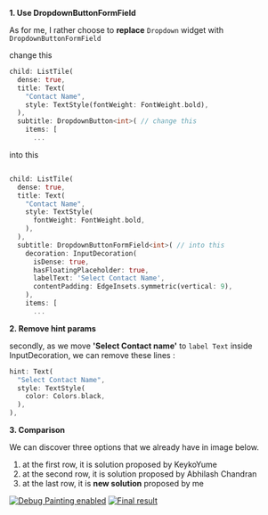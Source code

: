 **1. Use DropdownButtonFormField**

As for me, I rather choose to **replace** `Dropdown` widget with `DropdownButtonFormField`


change this

``` dart
child: ListTile(
  dense: true,
  title: Text(
    "Contact Name",
    style: TextStyle(fontWeight: FontWeight.bold),
  ),
  subtitle: DropdownButton<int>( // change this
    items: [
      ...
```

into this

``` dart

child: ListTile(
  dense: true,
  title: Text(
    "Contact Name",
    style: TextStyle(
      fontWeight: FontWeight.bold,
    ),
  ),
  subtitle: DropdownButtonFormField<int>( // into this
    decoration: InputDecoration(
      isDense: true,
      hasFloatingPlaceholder: true,
      labelText: 'Select Contact Name',
      contentPadding: EdgeInsets.symmetric(vertical: 9),
    ),
    items: [
      ...
```

**2. Remove hint params**

secondly, as we move **'Select Contact name'** to `label Text` inside InputDecoration, we can remove these lines :


``` dart
hint: Text(
  "Select Contact Name",
  style: TextStyle(
    color: Colors.black,
  ),
),
```          
**3. Comparison**

We can discover three options that we already have in image below.

1. at the first row, it is solution proposed by KeykoYume
2. at the second row, it is solution proposed by Abhilash Chandran
3. at the last row, it is **new solution** proposed by me

[![Debug Painting enabled][1]][1]
[![Final result][2]][2]


  [1]: https://i.stack.imgur.com/j3XyN.png
  [2]: https://i.stack.imgur.com/evoum.png